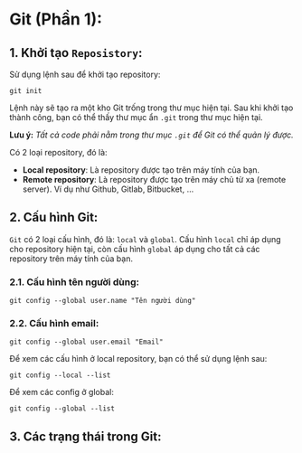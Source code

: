 # Git (Phần 1):

## 1. Khởi tạo `Reposistory`:
Sử dụng lệnh sau để khởi tạo repository:
```
git init
```

Lệnh này sẽ tạo ra một kho Git trống trong thư mục hiện tại. Sau khi khởi tạo thành công, bạn có thể thấy thư mục ẩn `.git` trong thư mục hiện tại. 

**Lưu ý:** _Tất cả code phải nằm trong thư mục `.git` để Git có thể quản lý được._

Có 2 loại repository, đó là:
- **Local repository**: Là repository được tạo trên máy tính của bạn.
- **Remote repository**: Là repository được tạo trên máy chủ từ xa (remote server). Ví dụ như Github, Gitlab, Bitbucket, ...

## 2. Cấu hình Git:
`Git` có 2 loại cấu hình, đó là: `local` và `global`. Cấu hình `local` chỉ áp dụng cho repository hiện tại, còn cấu hình `global` áp dụng cho tất cả các repository trên máy tính của bạn. 

### 2.1. Cấu hình tên người dùng:
```
git config --global user.name "Tên người dùng"
```

### 2.2. Cấu hình email:
```
git config --global user.email "Email"
```

Để xem các cấu hình ở local repository, bạn có thể sử dụng lệnh sau:
```
git config --local --list
```
Để xem các config ở global:
```
git config --global --list
```

## 3. Các trạng thái trong Git:


